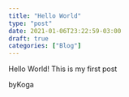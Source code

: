 ```yaml
---
title: "Hello World"
type: "post"
date: 2021-01-06T23:22:59-03:00
draft: true
categories: ["Blog"]
---
```


Hello World!
This is my first post

byKoga

